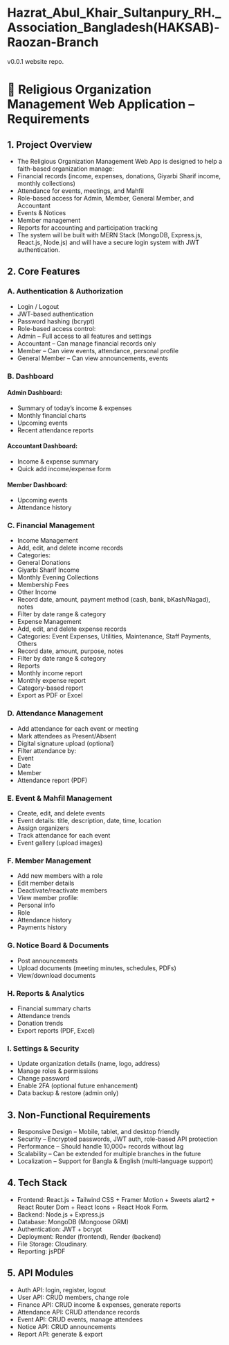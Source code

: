 # Hazrat_Abul_Khair_Sultanpury_RH.\_Association_Bangladesh(HAKSAB)-Raozan-Branch

v0.0.1 website repo.

# 📄 Religious Organization Management Web Application – Requirements

## 1. Project Overview

- The Religious Organization Management Web App is designed to help a faith-based organization manage:
- Financial records (income, expenses, donations, Giyarbi Sharif income, monthly collections)
- Attendance for events, meetings, and Mahfil
- Role-based access for Admin, Member, General Member, and Accountant
- Events & Notices
- Member management
- Reports for accounting and participation tracking
- The system will be built with MERN Stack (MongoDB, Express.js, React.js, Node.js) and will have a secure login system with JWT authentication.

## 2. Core Features

### A. Authentication & Authorization

- Login / Logout
- JWT-based authentication
- Password hashing (bcrypt)
- Role-based access control:
- Admin – Full access to all features and settings
- Accountant – Can manage financial records only
- Member – Can view events, attendance, personal profile
- General Member – Can view announcements, events

### B. Dashboard

#### Admin Dashboard:

- Summary of today’s income & expenses
- Monthly financial charts
- Upcoming events
- Recent attendance reports

#### Accountant Dashboard:

- Income & expense summary
- Quick add income/expense form

#### Member Dashboard:

- Upcoming events
- Attendance history

### C. Financial Management

- Income Management
- Add, edit, and delete income records
- Categories:
- General Donations
- Giyarbi Sharif Income
- Monthly Evening Collections
- Membership Fees
- Other Income
- Record date, amount, payment method (cash, bank, bKash/Nagad), notes
- Filter by date range & category
- Expense Management
- Add, edit, and delete expense records
- Categories: Event Expenses, Utilities, Maintenance, Staff Payments, Others
- Record date, amount, purpose, notes
- Filter by date range & category
- Reports
- Monthly income report
- Monthly expense report
- Category-based report
- Export as PDF or Excel

### D. Attendance Management

- Add attendance for each event or meeting
- Mark attendees as Present/Absent
- Digital signature upload (optional)
- Filter attendance by:
- Event
- Date
- Member
- Attendance report (PDF)

### E. Event & Mahfil Management

- Create, edit, and delete events
- Event details: title, description, date, time, location
- Assign organizers
- Track attendance for each event
- Event gallery (upload images)

### F. Member Management

- Add new members with a role
- Edit member details
- Deactivate/reactivate members
- View member profile:
- Personal info
- Role
- Attendance history
- Payments history

### G. Notice Board & Documents

- Post announcements
- Upload documents (meeting minutes, schedules, PDFs)
- View/download documents

### H. Reports & Analytics

- Financial summary charts
- Attendance trends
- Donation trends
- Export reports (PDF, Excel)

### I. Settings & Security

- Update organization details (name, logo, address)
- Manage roles & permissions
- Change password
- Enable 2FA (optional future enhancement)
- Data backup & restore (admin only)

## 3. Non-Functional Requirements

- Responsive Design – Mobile, tablet, and desktop friendly
- Security – Encrypted passwords, JWT auth, role-based API protection
- Performance – Should handle 10,000+ records without lag
- Scalability – Can be extended for multiple branches in the future
- Localization – Support for Bangla & English (multi-language support)

## 4. Tech Stack

- Frontend: React.js + Tailwind CSS + Framer Motion + Sweets alart2 + React Router Dom + React Icons + React Hook Form.
- Backend: Node.js + Express.js
- Database: MongoDB (Mongoose ORM)
- Authentication: JWT + bcrypt
- Deployment: Render (frontend), Render (backend)
- File Storage: Cloudinary.
- Reporting: jsPDF

## 5. API Modules

- Auth API: login, register, logout
- User API: CRUD members, change role
- Finance API: CRUD income & expenses, generate reports
- Attendance API: CRUD attendance records
- Event API: CRUD events, manage attendees
- Notice API: CRUD announcements
- Report API: generate & export
